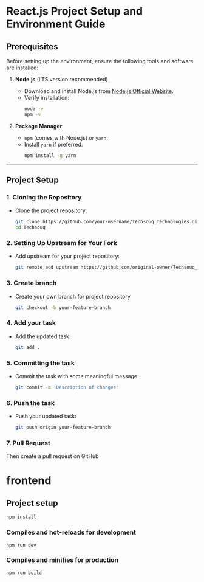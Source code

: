 # React.js Project Setup and Environment Guide

## Prerequisites

Before setting up the environment, ensure the following tools and software are installed:

1. **Node.js** (LTS version recommended)

   - Download and install Node.js from [Node.js Official Website](https://nodejs.org/).
   - Verify installation:
     ```bash
     node -v
     npm -v
     ```

2. **Package Manager**

   - `npm` (comes with Node.js) or `yarn`.
   - Install `yarn` if preferred:
     ```bash
     npm install -g yarn
     ```



---

## Project Setup

### 1. Cloning the Repository

- Clone the project repository:
  ```bash
  git clone https://github.com/your-username/Techsouq_Technologies.git
  cd Techsouq       
  ```

### 2. Setting Up Upstream for Your Fork

- Add upstream for ypur project repository:
  ```bash
  git remote add upstream https://github.com/original-owner/Techsouq_Technologies.git
  ```

### 3. Create branch

- Create your own branch for project repository
  ```bash
  git checkout -b your-feature-branch
  ```

### 4. Add your task

- Add the updated task:
  ```bash
  git add .
  ```

### 5. Committing the task

- Commit the task with some meaningful message:
  ```bash
  git commit -m 'Description of changes'
  ```

### 6. Push the task

- Push your updated task:
  ```bash
  git push origin your-feature-branch
  ```

### 7. Pull Request

Then create a pull request on GitHub

# frontend

## Project setup

```
npm install
```

### Compiles and hot-reloads for development

```
npm run dev
```

### Compiles and minifies for production

```
npm run build
```
